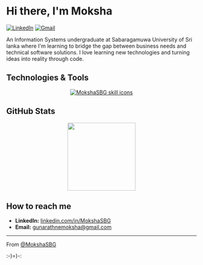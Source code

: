# Hi there, I'm Moksha

<!--[![Portfolio](https://img.shields.io/badge/portfolio-%23000000.svg?style=for-the-badge&logo=react&logoColor=white)](https://your-portfolio-website.com)-->
[![LinkedIn](https://img.shields.io/badge/linkedin-%230077B5.svg?style=for-the-badge&logo=linkedin&logoColor=white)](https://www.linkedin.com/in/MokshaSBG/)
[![Gmail](https://img.shields.io/badge/Gmail-D14836?style=for-the-badge&logo=gmail&logoColor=white)](mailto:gunarathnemoksha@gmail.com)

An Information Systems undergraduate at Sabaragamuwa University of Sri lanka where I'm learning to bridge the gap between business needs and technical software solutions. I love learning new technologies and turning ideas into reality through code.

## Technologies & Tools

<p align="center">
  <a href="https://skillicons.dev">
    <img src="https://skillicons.dev/icons?i=py,java,js,html,css,react,git&perline=18" alt="MokshaSBG skill icons" />
  </a>
</p>

## GitHub Stats

<p align="center">
  <a href="https://github.com/MokshaSBG">
    <img height="180em" src="https://github-readme-stats.vercel.app/api?username=MokshaSBG&show_icons=true&theme=graywhite&hide_border=true" />
    <!--<img height="180em" src="https://github-readme-stats.vercel.app/api/top-langs/?username=MokshaSBG&layout=compact&theme=radical&hide_border=true" />-->
  </a>
</p>

## How to reach me

- **LinkedIn:** [linkedin.com/in/MokshaSBG](https://www.linkedin.com/in/MokshaSBG/)
- **Email:** [gunarathnemoksha@gmail.com](mailto:mokshasbg@proton.me)

---

From [@MokshaSBG](https://github.com/MokshaSBG)

:-)=)-:
